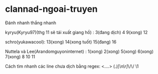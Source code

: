 # clannad-ngoai-truyen
Đánh nhanh thắng nhanh

kyryu(Kyryu97)(thg 11 sẽ tái xuất giang hồ) :  3(đang dịch) 4 9(xong) 12

schro(yukawacool): 13(xong) 14(xong tuốt) 15(đang) 16

Nuttela và Lee(Arandomguyoninternet) : 1(xong) 2(xong) 5(xong) 6(xong) 7(xong) 8 10 11

Cách tìm nhanh các line chưa dịch bằng regex: <....> (.*)\[\n\r]*\\/\\/ \1

